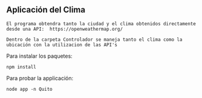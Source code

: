 ## Aplicación del Clima

``` 
El programa obtendra tanto la ciudad y el clima obtenidos directamente desde una API:  https://openweathermap.org/
```

``` 
Dentro de la carpeta Controlador se maneja tanto el clima como la ubicación con la utilizacion de las API's
```

Para instalar los paquetes:

``` 
npm install
```

Para probar la applicación:

``` 
node app -n Quito
```

